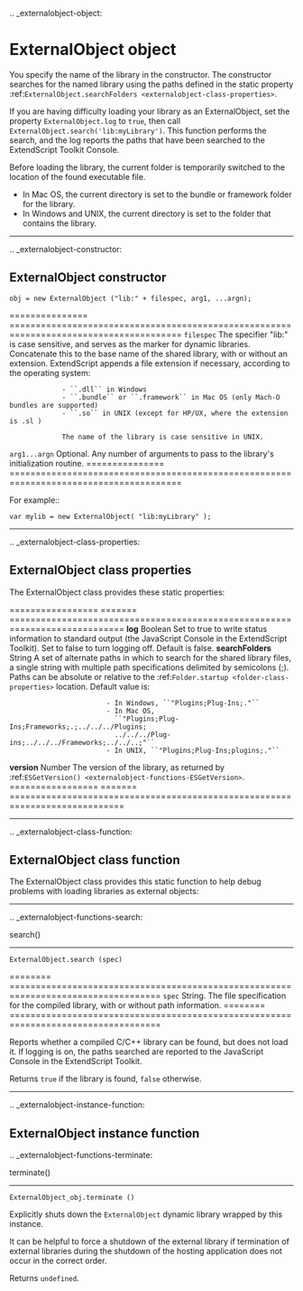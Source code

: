 .. _externalobject-object:

ExternalObject object
=====================

You specify the name of the library in the constructor. The constructor searches for the named library
using the paths defined in the static property :ref:`ExternalObject.searchFolders <externalobject-class-properties>`.

If you are having difficulty loading your library as an ExternalObject, set the property
``ExternalObject.log`` to ``true``, then call ``ExternalObject.search('lib:myLibrary')``. This function
performs the search, and the log reports the paths that have been searched to the ExtendScript Toolkit
Console.

Before loading the library, the current folder is temporarily switched to the location of the found
executable file.

- In Mac OS, the current directory is set to the bundle or framework folder for the library.
- In Windows and UNIX, the current directory is set to the folder that contains the library.

--------------------------------------------------------------------------------

.. _externalobject-constructor:

ExternalObject constructor
--------------------------

``obj = new ExternalObject ("lib:" + filespec, arg1, ...argn);``

===============  =======================================================================================
``filespec``     The specifier "lib:" is case sensitive, and serves as the marker for dynamic libraries.
                 Concatenate this to the base name of the shared library, with or without an extension.
                 ExtendScript appends a file extension if necessary, according to the operating system:

                 - ``.dll`` in Windows
                 - ``.bundle`` or ``.framework`` in Mac OS (only Mach-O bundles are supported)
                 - ``.so`` in UNIX (except for HP/UX, where the extension is .sl )

                 The name of the library is case sensitive in UNIX.
``arg1...argn``  Optional. Any number of arguments to pass to the library's initialization routine.
===============  =======================================================================================

For example::

    var mylib = new ExternalObject( "lib:myLibrary" );

--------------------------------------------------------------------------------

.. _externalobject-class-properties:

ExternalObject class properties
-------------------------------
The ExternalObject class provides these static properties:

=================  =======  ============================================================================
**log**            Boolean  Set to true to write status information to standard output (the
                            JavaScript Console in the ExtendScript Toolkit). Set to false to turn
                            logging off. Default is false.
**searchFolders**  String   A set of alternate paths in which to search for the shared library files, a
                            single string with multiple path specifications delimited by semicolons
                            (;). Paths can be absolute or relative to the :ref:`Folder.startup <folder-class-properties>` location.
                            Default value is:

                            - In Windows, ``"Plugins;Plug-Ins;."``
                            - In Mac OS,
                              ``"Plugins;Plug-Ins;Frameworks;.;../../../Plugins;
                              ../../../Plug-ins;../../../Frameworks;../../..;"``
                            - In UNIX, ``"Plugins;Plug-Ins;plugins;."``

**version**        Number   The version of the library, as returned by :ref:`ESGetVersion() <externalobject-functions-ESGetVersion>`.
=================  =======  ============================================================================

--------------------------------------------------------------------------------

.. _externalobject-class-function:

ExternalObject class function
-----------------------------
The ExternalObject class provides this static function to help debug problems with loading libraries as
external objects:

--------------------------------------------------------------------------------

.. _externalobject-functions-search:

search()
********
``ExternalObject.search (spec)``

========  ===================================================================================
``spec``  String. The file specification for the compiled library, with or without path information.
========  ===================================================================================

Reports whether a compiled C/C++ library can be found, but does not load it. If logging is on, the
paths searched are reported to the JavaScript Console in the ExtendScript Toolkit.

Returns ``true`` if the library is found, ``false`` otherwise.

--------------------------------------------------------------------------------

.. _externalobject-instance-function:

ExternalObject instance function
--------------------------------

.. _externalobject-functions-terminate:

terminate()
***********
``ExternalObject_obj.terminate ()``

Explicitly shuts down the ``ExternalObject`` dynamic library wrapped by this instance.

It can be helpful to force a shutdown of the external library if termination of external libraries during
the shutdown of the hosting application does not occur in the correct order.

Returns ``undefined``.
